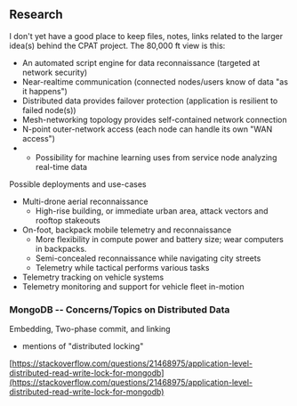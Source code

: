 ## Research

I don't yet have a good place to keep files, notes, links related to the larger idea(s) behind the CPAT project. The 80,000 ft view is this:

- An automated script engine for data reconnaissance (targeted at network security)
- Near-realtime communication (connected nodes/users know of data "as it happens")
- Distributed data provides failover protection (application is resilient to failed node(s))
- Mesh-networking topology provides self-contained network connection
- N-point outer-network access (each node can handle its own "WAN access")
- * Possibility for machine learning uses from service node analyzing real-time data

Possible deployments and use-cases

- Multi-drone aerial reconnaissance
	- High-rise building, or immediate urban area, attack vectors and rooftop stakeouts
- On-foot, backpack mobile telemetry and reconnaissance
	- More flexibility in compute power and battery size; wear computers in backpacks.
	- Semi-concealed reconnaissance while navigating city streets
	- Telemetry while tactical performs various tasks
- Telemetry tracking on vehicle systems
- Telemetry monitoring and support for vehicle fleet in-motion


### MongoDB -- Concerns/Topics on Distributed Data

Embedding, Two-phase commit, and linking
- mentions of "distributed locking"

[https://stackoverflow.com/questions/21468975/application-level-distributed-read-write-lock-for-mongodb](https://stackoverflow.com/questions/21468975/application-level-distributed-read-write-lock-for-mongodb)